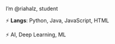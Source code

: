 I’m @riahalz, student

⚡ <b>Langs</b>: Python, Java, JavaScript, HTML

⚡ AI, Deep Learning, ML

<!---
riahalz/riahalz is a ✨ special ✨ repository because its `README.md` (this file) appears on your GitHub profile.
You can click the Preview link to take a look at your changes.
--->
